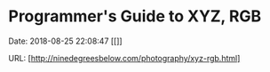# Programmer&#039;s Guide to XYZ, RGB

Date: 2018-08-25 22:08:47
[[]]

URL: [http://ninedegreesbelow.com/photography/xyz-rgb.html]
